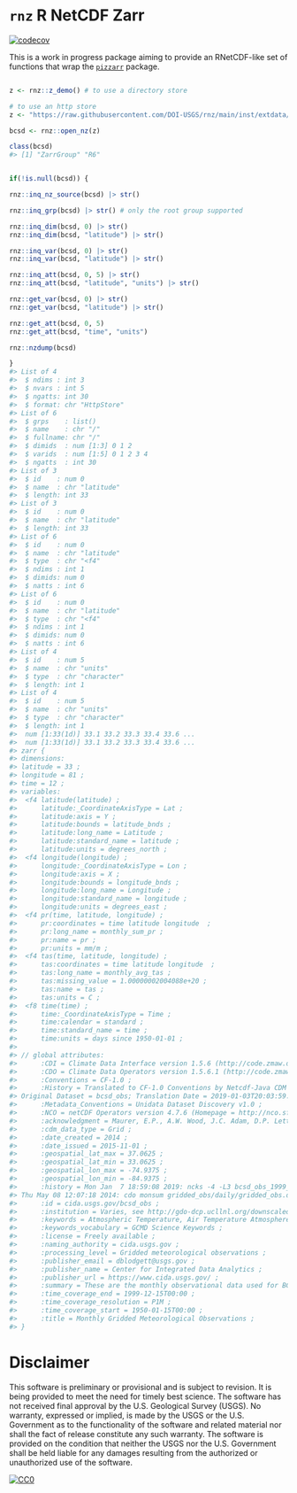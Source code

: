 
<!-- README.md is generated from README.Rmd. Please edit that file -->

# `rnz` R NetCDF Zarr

[![codecov](https://codecov.io/github/dblodgett-usgs/rnz/graph/badge.svg?token=8DZJ7RYIOJ)](https://codecov.io/github/dblodgett-usgs/rnz)

This is a work in progress package aiming to provide an RNetCDF-like set
of functions that wrap the
[`pizzarr`](https://github.com/keller-mark/pizzarr) package.

``` r

z <- rnz::z_demo() # to use a directory store

# to use an http store
z <- "https://raw.githubusercontent.com/DOI-USGS/rnz/main/inst/extdata/bcsd.zarr/"

bcsd <- rnz::open_nz(z)

class(bcsd)
#> [1] "ZarrGroup" "R6"
```

``` r

if(!is.null(bcsd)) {

rnz::inq_nz_source(bcsd) |> str()

rnz::inq_grp(bcsd) |> str() # only the root group supported

rnz::inq_dim(bcsd, 0) |> str()
rnz::inq_dim(bcsd, "latitude") |> str()

rnz::inq_var(bcsd, 0) |> str()
rnz::inq_var(bcsd, "latitude") |> str()

rnz::inq_att(bcsd, 0, 5) |> str()
rnz::inq_att(bcsd, "latitude", "units") |> str()

rnz::get_var(bcsd, 0) |> str()
rnz::get_var(bcsd, "latitude") |> str()

rnz::get_att(bcsd, 0, 5)
rnz::get_att(bcsd, "time", "units")

rnz::nzdump(bcsd)

}
#> List of 4
#>  $ ndims : int 3
#>  $ nvars : int 5
#>  $ ngatts: int 30
#>  $ format: chr "HttpStore"
#> List of 6
#>  $ grps    : list()
#>  $ name    : chr "/"
#>  $ fullname: chr "/"
#>  $ dimids  : num [1:3] 0 1 2
#>  $ varids  : num [1:5] 0 1 2 3 4
#>  $ ngatts  : int 30
#> List of 3
#>  $ id    : num 0
#>  $ name  : chr "latitude"
#>  $ length: int 33
#> List of 3
#>  $ id    : num 0
#>  $ name  : chr "latitude"
#>  $ length: int 33
#> List of 6
#>  $ id    : num 0
#>  $ name  : chr "latitude"
#>  $ type  : chr "<f4"
#>  $ ndims : int 1
#>  $ dimids: num 0
#>  $ natts : int 6
#> List of 6
#>  $ id    : num 0
#>  $ name  : chr "latitude"
#>  $ type  : chr "<f4"
#>  $ ndims : int 1
#>  $ dimids: num 0
#>  $ natts : int 6
#> List of 4
#>  $ id    : num 5
#>  $ name  : chr "units"
#>  $ type  : chr "character"
#>  $ length: int 1
#> List of 4
#>  $ id    : num 5
#>  $ name  : chr "units"
#>  $ type  : chr "character"
#>  $ length: int 1
#>  num [1:33(1d)] 33.1 33.2 33.3 33.4 33.6 ...
#>  num [1:33(1d)] 33.1 33.2 33.3 33.4 33.6 ...
#> zarr {
#> dimensions:
#> latitude = 33 ;
#> longitude = 81 ;
#> time = 12 ;
#> variables:
#>  <f4 latitude(latitude) ;
#>      latitude:_CoordinateAxisType = Lat ;
#>      latitude:axis = Y ;
#>      latitude:bounds = latitude_bnds ;
#>      latitude:long_name = Latitude ;
#>      latitude:standard_name = latitude ;
#>      latitude:units = degrees_north ;
#>  <f4 longitude(longitude) ;
#>      longitude:_CoordinateAxisType = Lon ;
#>      longitude:axis = X ;
#>      longitude:bounds = longitude_bnds ;
#>      longitude:long_name = Longitude ;
#>      longitude:standard_name = longitude ;
#>      longitude:units = degrees_east ;
#>  <f4 pr(time, latitude, longitude) ;
#>      pr:coordinates = time latitude longitude  ;
#>      pr:long_name = monthly_sum_pr ;
#>      pr:name = pr ;
#>      pr:units = mm/m ;
#>  <f4 tas(time, latitude, longitude) ;
#>      tas:coordinates = time latitude longitude  ;
#>      tas:long_name = monthly_avg_tas ;
#>      tas:missing_value = 1.00000002004088e+20 ;
#>      tas:name = tas ;
#>      tas:units = C ;
#>  <f8 time(time) ;
#>      time:_CoordinateAxisType = Time ;
#>      time:calendar = standard ;
#>      time:standard_name = time ;
#>      time:units = days since 1950-01-01 ;
#> 
#> // global attributes:
#>      :CDI = Climate Data Interface version 1.5.6 (http://code.zmaw.de/projects/cdi) ;
#>      :CDO = Climate Data Operators version 1.5.6.1 (http://code.zmaw.de/projects/cdo) ;
#>      :Conventions = CF-1.0 ;
#>      :History = Translated to CF-1.0 Conventions by Netcdf-Java CDM (CFGridWriter2)
#> Original Dataset = bcsd_obs; Translation Date = 2019-01-03T20:03:59.756Z ;
#>      :Metadata_Conventions = Unidata Dataset Discovery v1.0 ;
#>      :NCO = netCDF Operators version 4.7.6 (Homepage = http://nco.sf.net, Code = http://github.com/nco/nco) ;
#>      :acknowledgment = Maurer, E.P., A.W. Wood, J.C. Adam, D.P. Lettenmaier, and B. Nijssen, 2002, A Long-Term Hydrologically-Based Data Set of Land Surface Fluxes and States for the Conterminous United States, J. Climate 15(22), 3237-3251 ;
#>      :cdm_data_type = Grid ;
#>      :date_created = 2014 ;
#>      :date_issued = 2015-11-01 ;
#>      :geospatial_lat_max = 37.0625 ;
#>      :geospatial_lat_min = 33.0625 ;
#>      :geospatial_lon_max = -74.9375 ;
#>      :geospatial_lon_min = -84.9375 ;
#>      :history = Mon Jan  7 18:59:08 2019: ncks -4 -L3 bcsd_obs_1999_two_var.nc bcsd_obs_1999_two_var.nc.comp
#> Thu May 08 12:07:18 2014: cdo monsum gridded_obs/daily/gridded_obs.daily.Prcp.1950.nc gridded_obs/monthly/gridded_obs.monthly.pr.1950.nc ;
#>      :id = cida.usgs.gov/bcsd_obs ;
#>      :institution = Varies, see http://gdo-dcp.ucllnl.org/downscaled_cmip_projections/ ;
#>      :keywords = Atmospheric Temperature, Air Temperature Atmosphere, Precipitation, Rain, Maximum Daily Temperature, Minimum  Daily Temperature ;
#>      :keywords_vocabulary = GCMD Science Keywords ;
#>      :license = Freely available ;
#>      :naming_authority = cida.usgs.gov ;
#>      :processing_level = Gridded meteorological observations ;
#>      :publisher_email = dblodgett@usgs.gov ;
#>      :publisher_name = Center for Integrated Data Analytics ;
#>      :publisher_url = https://www.cida.usgs.gov/ ;
#>      :summary = These are the monthly observational data used for BCSD downscaling. See: http://gdo-dcp.ucllnl.org/downscaled_cmip_projections/dcpInterface.html#About for more information. ;
#>      :time_coverage_end = 1999-12-15T00:00 ;
#>      :time_coverage_resolution = P1M ;
#>      :time_coverage_start = 1950-01-15T00:00 ;
#>      :title = Monthly Gridded Meteorological Observations ;
#> }
```

# Disclaimer

This software is preliminary or provisional and is subject to revision.
It is being provided to meet the need for timely best science. The
software has not received final approval by the U.S. Geological Survey
(USGS). No warranty, expressed or implied, is made by the USGS or the
U.S. Government as to the functionality of the software and related
material nor shall the fact of release constitute any such warranty. The
software is provided on the condition that neither the USGS nor the U.S.
Government shall be held liable for any damages resulting from the
authorized or unauthorized use of the software.

[![CC0](https://i.creativecommons.org/p/zero/1.0/88x31.png)](https://creativecommons.org/publicdomain/zero/1.0/)
